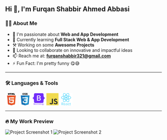 ## Hi 👋, I'm Furqan Shabbir Ahmed Abbasi

### 👨‍💻 About Me

- 👀 I'm passionate about **Web and App Development**
- 🌱 Currently learning **Full Stack Web & App Development**
- ⚒️ Working on some **Awesome Projects**
- 💬 Looking to collaborate on innovative and impactful ideas
- 📫 Reach me at: **furqanshabbir321@gmail.com**
- ⚡ Fun Fact: I'm pretty funny 😋😅

---

### 🛠️ Languages & Tools

<p align="left">
  <img src="https://raw.githubusercontent.com/devicons/devicon/master/icons/html5/html5-original-wordmark.svg" alt="HTML5" width="40" height="40"/>
  <img src="https://raw.githubusercontent.com/devicons/devicon/master/icons/css3/css3-original-wordmark.svg" alt="CSS3" width="40" height="40"/>
  <img src="https://raw.githubusercontent.com/devicons/devicon/master/icons/bootstrap/bootstrap-plain-wordmark.svg" alt="Bootstrap" width="40" height="40"/>
  <img src="https://raw.githubusercontent.com/devicons/devicon/master/icons/javascript/javascript-original.svg" alt="JavaScript" width="40" height="40"/>
  <img src="https://raw.githubusercontent.com/devicons/devicon/master/icons/react/react-original-wordmark.svg" alt="React" width="40" height="40"/>
</p>

---

### 🔥 My Work Preview

<p align="left">
  <img src="https://github.com/user-attachments/assets/4c2372b8-4c41-4954-b71c-ec2997aca390" alt="Project Screenshot 1" width="300"/>
  <img src="https://github.com/user-attachments/assets/798781bb-f488-4e3d-b472-37eb5f06f33e" alt="Project Screenshot 2" width="300"/>
</p>
